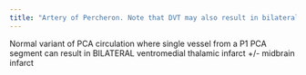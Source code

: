 ```yaml
---
title: "Artery of Percheron. Note that DVT may also result in bilateral thalamic infarcts"
---
```

Normal variant of PCA circulation where single vessel from a P1 PCA segment can result in BILATERAL ventromedial thalamic infarct +/- midbrain infarct

